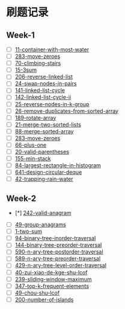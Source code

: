 # 刷题记录

## Week-1
- [ ] [11-container-with-most-water](https://leetcode-cn.com/problems/container-with-most-water/)
- [ ] [283-move-zeroes](https://leetcode-cn.com/problems/move-zeroes/)
- [ ] [70-climbing-stairs](https://leetcode-cn.com/problems/climbing-stairs/)
- [ ] [15-3sum](https://leetcode-cn.com/problems/3sum/)
- [ ] [206-reverse-linked-list](https://leetcode-cn.com/problems/reverse-linked-list/)
- [ ] [24-swap-nodes-in-pairs](https://leetcode-cn.com/problems/swap-nodes-in-pairs)
- [ ] [141-linked-list-cycle](https://leetcode-cn.com/problems/linked-list-cycle/)
- [ ] [142-linked-list-cycle-ii](https://leetcode-cn.com/problems/linked-list-cycle-ii/)
- [ ] [25-reverse-nodes-in-k-group](https://leetcode-cn.com/problems/reverse-nodes-in-k-group/)
- [ ] [26-remove-duplicates-from-sorted-array](https://leetcode-cn.com/problems/remove-duplicates-from-sorted-array/)
- [ ] [189-rotate-array](https://leetcode-cn.com/problems/rotate-array/)
- [ ] [21-merge-two-sorted-lists](https://leetcode-cn.com/problems/merge-two-sorted-lists/)
- [ ] [88-merge-sorted-array](https://leetcode-cn.com/problems/merge-sorted-array/)
- [ ] [283-move-zeroes](https://leetcode-cn.com/problems/move-zeroes/)
- [ ] [66-plus-one](https://leetcode-cn.com/problems/plus-one/)
- [ ] [20-valid-parentheses](https://leetcode-cn.com/problems/valid-parentheses/)
- [ ] [155-min-stack](https://leetcode-cn.com/problems/min-stack/)
- [ ] [84-largest-rectangle-in-histogram](https://leetcode-cn.com/problems/largest-rectangle-in-histogram)
- [ ] [641-design-circular-deque](https://leetcode-cn.com/problems/design-circular-deque)
- [ ] [42-trapping-rain-water](https://leetcode-cn.com/problems/trapping-rain-water/)

## Week-2
- [*] [242-valid-anagram](https://leetcode-cn.com/problems/valid-anagram/description/)
- [ ] [49-group-anagrams](https://leetcode-cn.com/problems/group-anagrams/)
- [ ] [1-two-sum](https://leetcode-cn.com/problems/two-sum/description/)
- [ ] [94-binary-tree-inorder-traversal](https://leetcode-cn.com/problems/binary-tree-inorder-traversal/)
- [ ] [144-binary-tree-preorder-traversal](https://leetcode-cn.com/problems/binary-tree-preorder-traversal/)
- [ ] [590-n-ary-tree-postorder-traversal](https://leetcode-cn.com/problems/n-ary-tree-postorder-traversal/)
- [ ] [589-n-ary-tree-preorder-traversal](https://leetcode-cn.com/problems/n-ary-tree-preorder-traversal/description/)
- [ ] [429-n-ary-tree-level-order-traversal](https://leetcode-cn.com/problems/n-ary-tree-level-order-traversal/)
- [ ] [40-zui-xiao-de-kge-shu-lcof](https://leetcode-cn.com/problems/zui-xiao-de-kge-shu-lcof/)
- [ ] [239-sliding-window-maximum](https://leetcode-cn.com/problems/sliding-window-maximum/)
- [ ] [347-top-k-frequent-elements](https://leetcode-cn.com/problems/top-k-frequent-elements/)
- [ ] [49-chou-shu-lcof](https://leetcode-cn.com/problems/chou-shu-lcof/)
- [ ] [200-number-of-islands](https://leetcode-cn.com/problems/number-of-islands/)